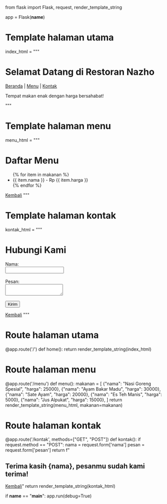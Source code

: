 from flask import Flask, request, render_template_string

app = Flask(__name__)

# Template halaman utama
index_html = """
<!DOCTYPE html>
<html lang="id">
<head>
  <meta charset="UTF-8">
  <title>Restoran Nazho</title>
</head>
<body>
  <h1>Selamat Datang di Restoran Nazho</h1>
  <nav>
    <a href="/">Beranda</a> |
    <a href="/menu">Menu</a> |
    <a href="/kontak">Kontak</a>
  </nav>
  <p>Tempat makan enak dengan harga bersahabat!</p>
</body>
</html>
"""

# Template halaman menu
menu_html = """
<!DOCTYPE html>
<html lang="id">
<head>
  <meta charset="UTF-8">
  <title>Menu Restoran Nazho</title>
</head>
<body>
  <h1>Daftar Menu</h1>
  <ul>
    {% for item in makanan %}
      <li>{{ item.nama }} - Rp {{ item.harga }}</li>
    {% endfor %}
  </ul>
  <a href="/">Kembali</a>
</body>
</html>
"""

# Template halaman kontak
kontak_html = """
<!DOCTYPE html>
<html lang="id">
<head>
  <meta charset="UTF-8">
  <title>Kontak Restoran Nazho</title>
</head>
<body>
  <h1>Hubungi Kami</h1>
  <form method="POST">
    <label>Nama:</label><br>
    <input type="text" name="nama" required><br><br>
    <label>Pesan:</label><br>
    <textarea name="pesan" required></textarea><br><br>
    <button type="submit">Kirim</button>
  </form>
  <a href="/">Kembali</a>
</body>
</html>
"""

# Route halaman utama
@app.route('/')
def home():
    return render_template_string(index_html)

# Route halaman menu
@app.route('/menu')
def menu():
    makanan = [
        {"nama": "Nasi Goreng Spesial", "harga": 25000},
        {"nama": "Ayam Bakar Madu", "harga": 30000},
        {"nama": "Sate Ayam", "harga": 20000},
        {"nama": "Es Teh Manis", "harga": 5000},
        {"nama": "Jus Alpukat", "harga": 15000},
    ]
    return render_template_string(menu_html, makanan=makanan)

# Route halaman kontak
@app.route('/kontak', methods=["GET", "POST"])
def kontak():
    if request.method == "POST":
        nama = request.form['nama']
        pesan = request.form['pesan']
        return f"<h2>Terima kasih {nama}, pesanmu sudah kami terima!</h2><a href='/'>Kembali</a>"
    return render_template_string(kontak_html)

if __name__ == "__main__":
    app.run(debug=True)
